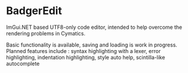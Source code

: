 # BadgerEdit
ImGui.NET based UTF8-only code editor, intended to help overcome the rendering problems in Cymatics.

Basic functionality is available, saving and loading is work in progress.
Planned features include : syntax highlighting with a lexer, error highlighting, indentation highlighting, style auto help, scintilla-like autocomplete
